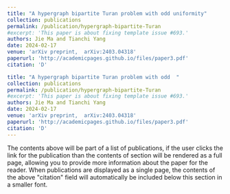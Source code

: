 ```yaml
---
title: "A hypergraph bipartite Turan problem with odd uniformity"
collection: publications
permalink: /publication/hypergraph-bipartite-Turan
#excerpt: 'This paper is about fixing template issue #693.'
authors: Jie Ma and Tianchi Yang
date: 2024-02-17
venue: 'arXiv preprint,  arXiv:2403.04318'
paperurl: 'http://academicpages.github.io/files/paper3.pdf'
citation: 'D'

title: "A hypergraph bipartite Turan problem with odd  "
collection: publications
permalink: /publication/hypergraph-bipartite-Turan
#excerpt: 'This paper is about fixing template issue #693.'
authors: Jie Ma and Tianchi Yang
date: 2024-02-17
venue: 'arXiv preprint,  arXiv:2403.04318'
paperurl: 'http://academicpages.github.io/files/paper3.pdf'
citation: 'D'
---
```


The contents above will be part of a list of publications, if the user clicks the link for the publication than the contents of section will be rendered as a full page, allowing you to provide more information about the paper for the reader. When publications are displayed as a single page, the contents of the above "citation" field will automatically be included below this section in a smaller font.

